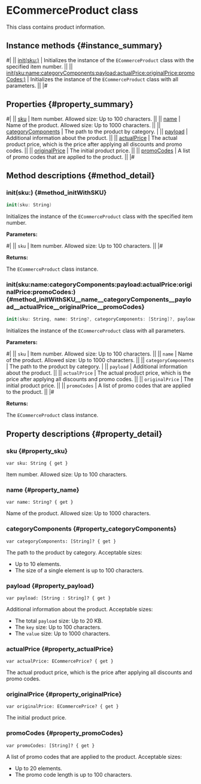 # ECommerceProduct class

This class contains product information.

## Instance methods {#instance_summary}

#|
|| [init(sku:)](#method_initWithSKU) | Initializes the instance of the `ECommerceProduct` class with the specified item number. ||
|| [init(sku:name:categoryComponents:payload:actualPrice:originalPrice:promoCodes:)](#method_initWithSKU__name__categoryComponents__payload__actualPrice__originalPrice__promoCodes) | Initializes the instance of the `ECommerceProduct` class with all parameters. ||
|#

## Properties {#property_summary}

#|
|| [sku](#property_sku) | Item number. Allowed size: Up to 100 characters. ||
|| [name](#property_name) | Name of the product. Allowed size: Up to 1000 characters. ||
|| [categoryComponents](#property_categoryComponents) | The path to the product by category. |
|| [payload](#property_payload) | Additional information about the product. ||
|| [actualPrice](#property_actualPrice) | The actual product price, which is the price after applying all discounts and promo codes. ||
|| [originalPrice](#property_originalPrice) | The initial product price. ||
|| [promoCodes](#property_promoCodes) | A list of promo codes that are applied to the product. ||
|#

## Method descriptions {#method_detail}

### init(sku:) {#method_initWithSKU}

```swift translate=no
init(sku: String)
```

Initializes the instance of the `ECommerceProduct` class with the specified item number.

**Parameters:**

#|
|| `sku` | Item number. Allowed size: Up to 100 characters. ||
|#

**Returns:**

The `ECommerceProduct` class instance.

### init(sku:name:categoryComponents:payload:actualPrice:originalPrice:promoCodes:) {#method_initWithSKU__name__categoryComponents__payload__actualPrice__originalPrice__promoCodes}

```swift translate=no
init(sku: String, name: String?, categoryComponents: [String]?, payload: [String, String]?, actualPrice: ECommercePrice?, originalPrice: ECommercePrice?, promoCodes: [String]?)
```

Initializes the instance of the `ECommerceProduct` class with all parameters.

**Parameters:**

#|
|| `sku` | Item number. Allowed size: Up to 100 characters. ||
|| `name` | Name of the product. Allowed size: Up to 1000 characters. ||
|| `categoryComponents` | The path to the product by category. |
|| `payload` | Additional information about the product. ||
|| `actualPrice` | The actual product price, which is the price after applying all discounts and promo codes. ||
|| `originalPrice` | The initial product price. ||
|| `promoCodes` | A list of promo codes that are applied to the product. ||
|#

**Returns:**

The `ECommerceProduct` class instance.

## Property descriptions {#property_detail}

### sku {#property_sku}

`var sku: String { get }`

Item number. Allowed size: Up to 100 characters.

### name {#property_name}

`var name: String? { get }`

Name of the product. Allowed size: Up to 1000 characters.

### categoryComponents {#property_categoryComponents}

`var categoryComponents: [String]? { get }`

The path to the product by category. Acceptable sizes:

- Up to 10 elements.
- The size of a single element is up to 100 characters.

### payload {#property_payload}

`var payload: [String : String]? { get }`

Additional information about the product. Acceptable sizes:

- The total `payload` size: Up to 20 KB.
- The `key` size: Up to 100 characters.
- The `value` size: Up to 1000 characters.

### actualPrice {#property_actualPrice}

`var actualPrice: ECommercePrice? { get }`

The actual product price, which is the price after applying all discounts and promo codes.

### originalPrice {#property_originalPrice}

`var originalPrice: ECommercePrice? { get }`

The initial product price.

### promoCodes {#property_promoCodes}

`var promoCodes: [String]? { get }`

A list of promo codes that are applied to the product. Acceptable sizes:

- Up to 20 elements.
- The promo code length is up to 100 characters.
